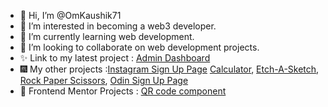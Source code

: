 - 👋 Hi, I’m @OmKaushik71
- 👀 I’m interested in becoming a web3 developer.
- 🌱 I’m currently learning web development.
- 💞️ I’m looking to collaborate on web development projects.
- ✨ Link to my latest project : [Admin Dashboard](https://omkaushik71.github.io/Admin-Dashboard/)
- 🎆 My other projects :[Instagram Sign Up Page](https://omkaushik71.github.io/Sign-Up-Page/) [Calculator](https://omkaushik71.github.io/Calculator-Neumorphic/), [Etch-A-Sketch](https://omkaushik71.github.io/Etch-a-Sketch/), [Rock Paper Scissors](https://omkaushik71.github.io/Rock-Paper-Scissors/), [Odin Sign Up Page](https://omkaushik71.github.io/Odin-Sign-Up-Page/)
- 🧩 Frontend Mentor Projects : [QR code component](https://omkaushik71.github.io/QR-Component/)
<!---
OmKaushik71/OmKaushik71 is a ✨ special ✨ repository because its `README.md` (this file) appears on your GitHub profile.
You can click the Preview link to take a look at your changes.
--->
